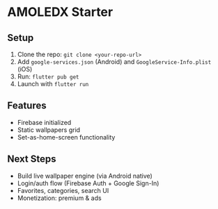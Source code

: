 # AMOLEDX Starter

## Setup
1. Clone the repo: `git clone <your-repo-url>`
2. Add `google-services.json` (Android) and `GoogleService-Info.plist` (iOS)
3. Run: `flutter pub get`
4. Launch with `flutter run`

## Features
- Firebase initialized
- Static wallpapers grid
- Set-as-home-screen functionality

## Next Steps
- Build live wallpaper engine (via Android native)
- Login/auth flow (Firebase Auth + Google Sign-In)
- Favorites, categories, search UI
- Monetization: premium & ads
